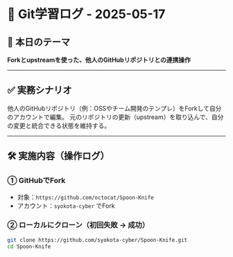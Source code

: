 # 📅 Git学習ログ - 2025-05-17

## 🧭 本日のテーマ
**Forkとupstreamを使った、他人のGitHubリポジトリとの連携操作**

---

## ✅ 実務シナリオ
他人のGitHubリポジトリ（例：OSSやチーム開発のテンプレ）をForkして自分のアカウントで編集。
元のリポジトリの更新（upstream）を取り込んで、自分の変更と統合できる状態を維持する。

---

## 🛠️ 実施内容（操作ログ）

### ① GitHubでFork
- 対象：`https://github.com/octocat/Spoon-Knife`
- アカウント：`syokota-cyber` でFork

### ② ローカルにクローン（初回失敗 → 成功）
```bash
git clone https://github.com/syokota-cyber/Spoon-Knife.git
cd Spoon-Knife